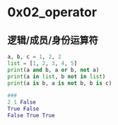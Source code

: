 # 0x02_operator

## 逻辑/成员/身份运算符

```python
a, b, c = 1, 2, 2
list = [1, 2, 3, 4, 5]
print(a and b, a or b, not a)
print(a in list, b not in list)
print(a is b, a is not b, b is c)

###
2 1 False
True False
False True True
```
